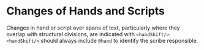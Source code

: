 # Changes of Hands and Scripts

Changes in hand or script over spans of text, particularly where they overlap with structural divisions, are indicated with `<handShift/>`. `<handShift/>` should always include `@hand` to identify the scribe responsible.